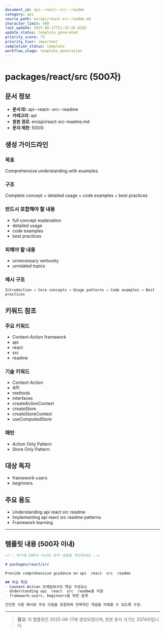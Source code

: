 ```yaml
---
document_id: api--react--src--readme
category: api
source_path: en/api/react-src-readme.md
character_limit: 500
last_update: 2025-08-17T21:25:26.029Z
update_status: template_generated
priority_score: 75
priority_tier: important
completion_status: template
workflow_stage: template_generation
---
```


# packages/react/src (500자)

## 문서 정보
- **문서 ID**: api--react--src--readme
- **카테고리**: api
- **원본 경로**: en/api/react-src-readme.md
- **문자 제한**: 500자

## 생성 가이드라인

### 목표
Comprehensive understanding with examples

### 구조
Complete concept + detailed usage + code examples + best practices

### 반드시 포함해야 할 내용
- full concept explanation
- detailed usage
- code examples
- best practices

### 피해야 할 내용  
- unnecessary verbosity
- unrelated topics

### 예시 구조
```
Introduction → Core concepts → Usage patterns → Code examples → Best practices
```

## 키워드 참조

### 주요 키워드
- Context-Action framework
- api
- react
- src
- readme

### 기술 키워드
- Context-Action
- API
- methods
- interfaces
- createActionContext
- createStore
- createStoreContext
- useComputedStore

### 패턴
- Action Only Pattern
- Store Only Pattern

## 대상 독자
- framework-users
- beginners

## 주요 용도
- Understanding api  react  src  readme
- Implementing api  react  src  readme patterns
- Framework learning

---

## 템플릿 내용 (500자 이내)

```markdown
<!-- 여기에 500자 이내의 요약 내용을 작성하세요 -->

# packages/react/src

Provide comprehensive guidance on api  react  src  readme

## 주요 특징
- Context-Action 프레임워크의 핵심 구성요소
- Understanding api  react  src  readme을 지원
- framework-users, beginners을 위한 설계

간단한 사용 예시와 주요 이점을 포함하여 전체적인 개념을 이해할 수 있도록 구성.
```

---

> **참고**: 이 템플릿은 2025-08-17에 생성되었으며, 
> 원본 문서 크기는 3374자입니다.
